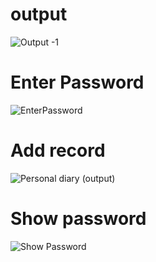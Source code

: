 # output 

![Output -1](https://user-images.githubusercontent.com/98948425/155307339-bd4a8428-c72c-4810-9b5f-ad2408595ec3.png)

# Enter Password

 ![EnterPassword](https://user-images.githubusercontent.com/98948425/155308110-9094ef44-8fbe-4d63-8c51-7a7fc6cd8360.png)

 # Add record

 ![Personal diary (output)](https://user-images.githubusercontent.com/98948425/155308462-54f51e7d-a240-4b8f-ae74-28f7d798e702.png)

 # Show password

 ![Show Password](https://user-images.githubusercontent.com/98948425/155308897-60b5d1d0-6216-4e08-b03b-219443079d70.png)